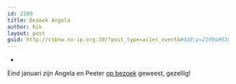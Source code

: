 ```yaml
---
id: 2109
title: Bezoek Angela
author: Rik
layout: post
guid: http://csbnw.no-ip.org:38/?post_type=ai1ec_event&#038;p=2109&#038;instance_id=
---
```

-
Eind januari zijn Angela en Peeter [op bezoek][1] geweest, gezellig!

 [1]: /?p=2131 "Bezoek Angela"